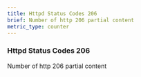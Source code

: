 ```yaml
---
title: Httpd Status Codes 206
brief: Number of http 206 partial content
metric_type: counter
---
```

### Httpd Status Codes 206

Number of http 206 partial content